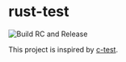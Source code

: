 # rust-test

![Build RC and Release](https://github.com/zaneck/rust-test/actions/workflows/rust.yml/badge.svg)


This project is inspired by [c-test](https://github.com/chdemko/c-test).
